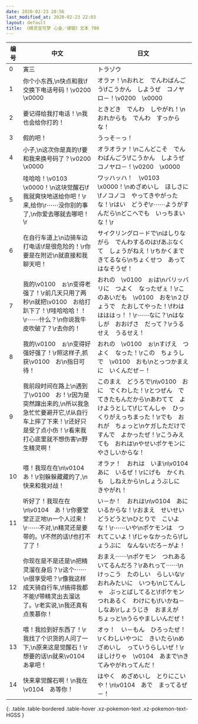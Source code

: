```yaml
---
date: 2020-02-23 20:56
last_modified_at: 2020-02-23 22:03
layout: default
title: 《精灵宝可梦 心金／魂银》文本 700
---
```

| 编号 | 中文 | 日文 |
| ---- | ---- | ---- |
| 0 | 寅三 | トラゾウ |
| 1 | 你个小东西,\n快点和我\f交换下电话号码！\v0200　\x0000 | オラァ！\nおれと　でんわばんごう\fこうかん　しようぜ　コノヤロ－！\v0200　\x0000 |
| 2 | 要记得给我打电话！\n我也会给你打的！ | ときどき　でんわ　しやがれ！\nおれからも　でんわ　すっからな！ |
| 3 | 假的吧！ | うっそ－っ！ |
| 4 | 小子,\n这次你是真的\f要和我来换号码了？\v0200　\x0000 | オラオラァ！\nこんどこそ　でんわばんごう\fこうかん　しようぜ　コノヤロ－！\v0200　\x0000 |
| 5 | 哇哈哈！\v0103　\x0000！\n这块觉醒石\f我就爽快地送给你吧！\r来,给你\r⋯⋯没你别的事了,\n你爱去哪就去哪吧！\r | ワッハッハ！　\v0103　\x0000！\nめざめいし　ほしさに\fノコノコ　やってきやがったな！\rはい　どうぞ\r⋯⋯ようがすんだら\nどこへでも　いっちまいな！\r |
| 6 | 在自行车道上\n边骑车边打电话\f是很危险的！\r你要是在附近\n就直接和我聊天吧！ | サイクリングロ－ドで\nはしりながら　でんわするのは\fあぶなくて　しょうがねえ！\rちかくまで　きてるなら\nちょくせつ　あって　はなそうぜ！ |
| 7 | 我的\v0100　ぉ\n变得老强了！\r前几天只用了两秒\n就把\v0100　お给打趴下了！\f哇哈哈哈！！\r⋯⋯什么？\n你说我牛皮吹破了？\r去你的！ | おれの　\v0100　ぉは\nバリッバリに　つよく　なったぜぇ！\rこのあいだも　\v0100　おを\n２びょうで　たおしてやった！\fわははははっ！！\r⋯⋯なに？\nはなしが　おおげさ　だって？\rうるせえ　うるせえ！ |
| 8 | 我的\v0100　ぉ\n变得好强好强了！\r照这样子,抓获\v0100　お\n指日可待！ | おれの　\v0100　ぉ\nすげえ　つよく　なった！\rこの　ちょうしで　\v0100　おも\nとっつかまえに　いくんだぜ－！ |
| 9 | 我前段时间在路上\n遇到了\v0100　お！\r因为是突然蹿出来的,\n所以我急急忙忙要避开它,\f从自行车上摔了下来！\r还好只是受了点小伤！\r看来我打心底里就不想伤害\n野生精灵啊！ | このまえ　どうろで\n\v0100　おに　でくわした！\rとつぜん　でてきたもんだから\nあわてて　よけようとして\fじてんしゃ　ひっくりがえっちまった！\rでも　おれが　ちょっと\nケガしただけで　すんで　よかったぜ！\rこうみえても　おれは\nやせいポケモンに　やさしいからな！ |
| 10 | 喂！我现在在\n\v0104　あ！\r别躲躲藏藏的了,\n快来和我对战！ | オラァ！　おれは　いま\n\v0104　あに　いるぜ！\rにげも　かくれも　しねえから\nしょうぶしに　きやがれ！ |
| 11 | 听好了！我现在在\n\v0104　あ！\r你要堂堂正正地\n一个人过来！\r⋯⋯不对,\n精灵还是要带的。\f不然的话\f也打不了了！ | い－か！　おれは\n\v0104　あに　いるからな！\rおまえ　せいせいどうどうと\nひとりで　こいよな！\r⋯⋯いや\nポケモンは　つれてこいよ！\fじゃなかったら\fしょうぶに　なんないだろ－がよ！ |
| 12 | 你现在是不是还是\n把精灵溜在身后？\r这个⋯⋯\n很享受吧？\r像我这样成天骑自行车,\f搞得我都不能\f带精灵出去溜达了。\r老实说,\n我还真有点羡慕你！ | おまえ⋯⋯\nポケモン　つれあるいてるんだろ？\rあれって⋯⋯\nけっこう　たのしい　らしいな\rおれみたいに　いつも\nじてんしゃ　ぶっとばしてると\fポケモン　つれあるく　わけにも\fいかね－しなあ\rしょうじき　おまえが　ちょっと\nうらやましいんだぜ！ |
| 13 | 喂！我捡到好东西了！\r我找了个识货的人问了一下,\n原来这是觉醒石！\r想要的话\n就来\v0104　あ拿吧！ | オゥ！　い－もん　ひろったぜ！\rくわしいやつに　きいたら\nめざめいし　っていうらしいぜ！\rほしけりゃ　\v0104　あまで\nきてみやがれってんだ！ |
| 14 | 快来拿觉醒石啊！\n我在\v0104　あ等你！ | はやく　めざめいし　とりにこいや！\n\v0104　あで　まってるぜ－！ |
{: .table .table-bordered .table-hover .xz-pokemon-text .xz-pokemon-text-HGSS }